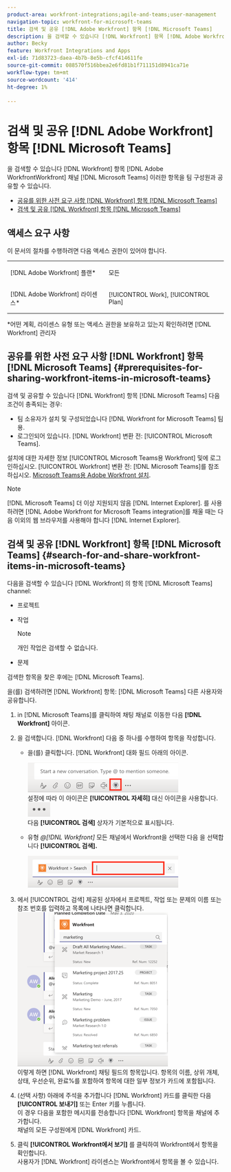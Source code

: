 ```yaml
---
product-area: workfront-integrations;agile-and-teams;user-management
navigation-topic: workfront-for-microsoft-teams
title: 검색 및 공유 [!DNL Adobe Workfront] 항목 [!DNL Microsoft Teams]
description: 을 검색할 수 있습니다 [!DNL Workfront] 항목 [!DNL Adobe WorkfrontWorkfront] 채널 [!DNL Microsoft Teams] 이러한 항목을 팀 구성원과 공유할 수 있습니다.
author: Becky
feature: Workfront Integrations and Apps
exl-id: 71d83723-daea-4b7b-8e5b-cfcf414611fe
source-git-commit: 088570f516bbea2e6fd81b1f711151d8941ca71e
workflow-type: tm+mt
source-wordcount: '414'
ht-degree: 1%

---
```


# 검색 및 공유 [!DNL Adobe Workfront] 항목 [!DNL Microsoft Teams]

을 검색할 수 있습니다 [!DNL Workfront] 항목 [!DNL Adobe WorkfrontWorkfront] 채널 [!DNL Microsoft Teams] 이러한 항목을 팀 구성원과 공유할 수 있습니다.

* [공유를 위한 사전 요구 사항 [!DNL Workfront] 항목 [!DNL Microsoft Teams]](#prerequisites-for-sharing-workfront-items-in-microsoft-teams-prerequisites-for-sharing-workfront-items-in-microsoft-teams)
* [검색 및 공유 [!DNL Workfront] 항목 [!DNL Microsoft Teams]](#search-for-and-share-adobe-workfront-items-in-microsoft-teams)

## 액세스 요구 사항

이 문서의 절차를 수행하려면 다음 액세스 권한이 있어야 합니다.

<table style="table-layout:auto"> 
 <col> 
 <col> 
 <tbody> 
  <tr> 
   <td role="rowheader">[!DNL Adobe Workfront] 플랜*</td> 
   <td> <p>모든</p> </td> 
  </tr> 
  <tr> 
   <td role="rowheader">[!DNL Adobe Workfront] 라이센스*</td> 
   <td> <p>[!UICONTROL Work], [!UICONTROL Plan]</p> </td> 
  </tr> 
 </tbody> 
</table>

&#42;어떤 계획, 라이센스 유형 또는 액세스 권한을 보유하고 있는지 확인하려면 [!DNL Workfront] 관리자

## 공유를 위한 사전 요구 사항 [!DNL Workfront] 항목 [!DNL Microsoft Teams] {#prerequisites-for-sharing-workfront-items-in-microsoft-teams}

검색 및 공유할 수 있습니다 [!DNL Workfront] 항목 [!DNL Microsoft Teams] 다음 조건이 충족되는 경우:

* 팀 소유자가 설치 및 구성되었습니다 [!DNL Workfront for Microsoft Teams] 팀용.
* 로그인되어 있습니다. [!DNL Workfront] 변환 전: [!UICONTROL Microsoft Teams].

설치에 대한 자세한 정보 [!UICONTROL Microsoft Teams용 Workfront] 및에 로그인하십시오. [!UICONTROL Workfront] 변환 전: [!DNL Microsoft Teams]를 참조하십시오. [Microsoft Teams용 Adobe Workfront 설치](../../workfront-integrations-and-apps/using-workfront-with-microsoft-teams/install-workfront-ms-teams.md).

>[!NOTE]
>
>[!DNL Microsoft Teams] 더 이상 지원되지 않음 [!DNL Internet Explorer]. 를 사용하려면 [!DNL Adobe Workfront for Microsoft Teams integration]를 채울 때는 다음 이외의 웹 브라우저를 사용해야 합니다 [!DNL Internet Explorer].


## 검색 및 공유 [!DNL Workfront] 항목 [!DNL Microsoft Teams] {#search-for-and-share-workfront-items-in-microsoft-teams}

다음을 검색할 수 있습니다 [!DNL Workfront] 의 항목 [!DNL Microsoft Teams] channel:

* 프로젝트
* 작업

   >[!NOTE]
   >
   >개인 작업은 검색할 수 없습니다.

* 문제

검색한 항목을 찾은 후에는 [!DNL Microsoft Teams].

을(를) 검색하려면 [!DNL Workfront] 항목: [!DNL Microsoft Teams] 다른 사용자와 공유합니다.

1. in [!DNL Microsoft Teams]를 클릭하여 채팅 채널로 이동한 다음 **[!DNL Workfront]** 아이콘.
1. 을 검색합니다. [!DNL Workfront] 다음 중 하나를 수행하여 항목을 작성합니다.

   * 을(를) 클릭합니다. [!DNL Workfront] 대화 필드 아래의 아이콘\.

      ![ms_teams_workfront_pinned_icon_highlight.png](assets/ms-teams-workfront-pinned-icon-highlight-350x69.png)\
      설정에 따라 이 아이콘은 **[!UICONTROL 자세히]** 대신 아이콘을 사용합니다.\
      ![more_icon.png](assets/more-icon-52x34.png)\
      다음 **[!UICONTROL 검색]** 상자가 기본적으로 표시됩니다.

   * 유형 *@[!DNL Workfront]* 모든 채널에서 Workfront을 선택한 다음 을 선택합니다 **[!UICONTROL 검색].**

      ![ms_teams_search_from_command.png](assets/ms-teams-search-from-command-350x74.png)

1. 에서 [!UICONTROL 검색] 제공된 상자에서 프로젝트, 작업 또는 문제의 이름 또는 참조 번호를 입력하고 목록에 나타나면 클릭합니다.\
   ![ms_teams_search_for_items.png](assets/ms-teams-searching-for-items-350x359.png)\
   이렇게 하면 [!DNL Workfront] 채팅 필드의 항목입니다. 항목의 이름, 상위 개체, 상태, 우선순위, 완료%를 포함하여 항목에 대한 일부 정보가 카드에 포함됩니다.

1. (선택 사항) 아래에 주석을 추가합니다 [!DNL Workfront] 카드를 클릭한 다음 **[!UICONTROL 보내기]** 또는 Enter 키를 누릅니다.\
   이 경우 다음을 포함한 메시지를 전송합니다 [!DNL Workfront] 항목을 채널에 추가합니다.\
   채널의 모든 구성원에게 [!DNL Workfront] 카드.

1. 클릭 **[!UICONTROL Workfront에서 보기]** 를 클릭하여 Workfront에서 항목을 확인합니다.\
   사용자가 [!DNL Workfront] 라이센스는 Workfront에서 항목을 볼 수 있습니다.
